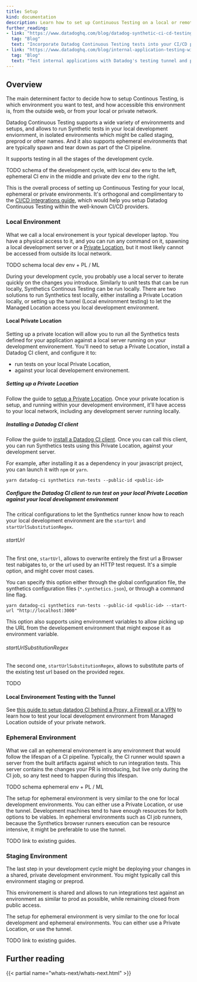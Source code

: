 ```yaml
---
title: Setup
kind: documentation
description: Learn how to set up Continuous Testing on a local or remote environment.
further_reading:
- link: "https://www.datadoghq.com/blog/datadog-synthetic-ci-cd-testing/"
  tag: "Blog"
  text: "Incorporate Datadog Continuous Testing tests into your CI/CD pipeline"
- link: "https://www.datadoghq.com/blog/internal-application-testing-with-datadog/"
  tag: "Blog"
  text: "Test internal applications with Datadog's testing tunnel and private locations"
---
```


## Overview

The main determinent factor to decide how to setup Continous Testing, is which environment you want to test, and how accessible this environment is, from the outside web, or from your local or private network.

Datadog Continuous Testing supports a wide variety of environments and setups, and allows to run Synthetic tests in your local development enviornment, in isolated environments which might be called staging, preprod or other names. And it also supports ephemeral environments that are typically spawn and tear down as part of the CI pipeline.

It supports testing in all the stages of the development cycle.

TODO schema of the development cycle, with local dev env to the left, ephemeral CI env in the middle and private dev env to the right.

This is the overall process of setting up Continuous Testing for your local, ephemeral or private environments.
It's orthogonal and complimentary to the [CI/CD integrations guide](https://docs.datadoghq.com/continuous_testing/cicd_integrations), which would help you setup Datadog Continuous Testing within the well-known CI/CD providers.

### Local Environment

What we call a local environement is your typical developer laptop. You have a physical access to it, and you can run any command on it, spawning a local development server or a [Private Location](https://docs.datadoghq.com/getting_started/synthetics/private_location/), but it most likely cannot be accessed from outside its local network.

TODO schema local dev env + PL / ML

During your development cycle, you probably use a local server to iterate quickly on the changes you introduce. Similarly to unit tests that can be run locally, Synthetics Continous Testing can be run locally.
There are two solutions to run Synthetics test locally, either installing a Private Location locally, or setting up the tunnel (Local environment testing) to let the Managed Location access you local development environment.

#### Local Private Location

Setting up a private location will allow you to run all the Synthetics tests defined for your application against a local server running on your development environement. You'll need to setup a Private Location, install a Datadog CI client, and configure it to:
- run tests on your local Private Location,
- against your local developement environement.

##### Setting up a Private Location

Follow the guide to [setup a Private Location](https://docs.datadoghq.com/getting_started/synthetics/private_location/).
Once your private location is setup, and running within your development environment, it'll have access to your local network, including any development server running locally.

##### Installing a Datadog CI client

Follow the guide to [install a Datadog CI client](https://github.com/DataDog/datadog-ci#how-to-install-the-cli).
Once you can call this client, you can run Synthetics tests using this Private Location, against your development server.

For example, after installing it as a dependency in your javascript project, you can launch it with `npm` or `yarn`.
```
yarn datadog-ci synthetics run-tests --public-id <public-id>
```

##### Configure the Datadog CI client to run test on your local Private Location against your local development environment

The critical configurations to let the Synthetics runner know how to reach your local development environment are the `startUrl` and `startUrlSubstitutionRegex`.

###### startUrl

The first one, `startUrl`, allows to overwrite entirely the first url a Browser test nabigates to, or the url used by an HTTP test request. It's a simple option, and might cover most cases.

You can specify this option either through the global configuration file, the synthetics configuration files (`*.synthetics.json`), or through a command line flag.
```
yarn datadog-ci synthetics run-tests --public-id <public-id> --start-url "http://localhost:3000"
```

This option also supports using environment variables to allow picking up the URL from the developement environment that might expose it as environment variable.

###### startUrlSubstitutionRegex

The second one, `startUrlSubstitutionRegex`, allows to substitute parts of the existing test url based on the provided regex.

TODO


#### Local Environement Testing with the Tunnel

See [this guide to setup datadog CI behind a Proxy, a Firewall or a VPN](content/en/continuous_testing/environments/proxy_firewall_vpn.md) to learn how to test your local development environment from Managed Location outside of your private network.

### Ephemeral Environment

What we call an ephemeral environement is any environment that would follow the lifespan of a CI pipeline. Typically, the CI runner would spawn a server from the built artifacts against which to run integration tests.
This server contains the changes your PR is introducing, but live only during the CI job, so any test need to happen during this lifespan.

TODO schema ephemeral env + PL / ML

The setup for ephemeral environment is very similar to the one for local development environments. You can either use a Private Location, or use the tunnel.
Development machines tend to have enough resources for both options to be viables. In ephemeral environments such as CI job runners, because the Synthetics browser runners execution can be resource intensive, it might be preferable to use the tunnel.

TODO link to existing guides.


### Staging Environment

The last step in your development cycle might be deploying your changes in a shared, private development environment. You might typically call this environment staging or preprod.

This environement is shared and allows to run integrations test against an environment as similar to prod as possible, while remaining closed from public access.

The setup for ephemeral environment is very similar to the one for local development and ephemeral environments. You can either use a Private Location, or use the tunnel.

TODO link to existing guides.

## Further reading

{{< partial name="whats-next/whats-next.html" >}}

[1]: /synthetics/private_locations
[2]: https://www.npmjs.com/package/@datadog/datadog-ci
[3]: https://github.com/DataDog/datadog-ci/releases/tag/v0.11.0
[4]: /continuous_testing/cicd_integrations#use-the-cli
